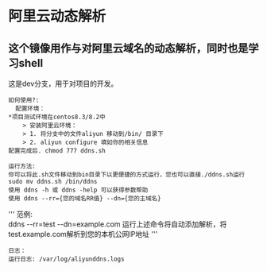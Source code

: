 # 阿里云动态解析
## 这个镜像用作与对阿里云域名的动态解析，同时也是学习shell  
这是dev分支，用于对项目的开发。  
```
如何使用?:  
  配置环境：  
*项目测试环境在centos8.3/8.2中  
	> 安装阿里云环境：  
	> 1. 将分支中的文件aliyun 移动到/bin/ 目录下  
	> 2. aliyun configure 填如你的相关信息  
配置完成后. chmod 777 ddns.sh
```
```
运行方法:  
你可以将此.sh文件移动到bin目录下以更便捷的方式运行，您也可以直接./ddns.sh运行  
sudo mv ddns.sh /bin/ddns  
使用 ddns -h 或 ddns -help 可以获得参数帮助  
使用 ddns --rr={您的域名RR值} --dn={您的主域名}  
```
'''
范例:  
ddns --rr=test --dn=example.com
运行上述命令将自动添加解析，将test.example.com解析到您的本机公网IP地址
'''
```
日志：  
运行日志: /var/log/aliyunddns.logs  
```
